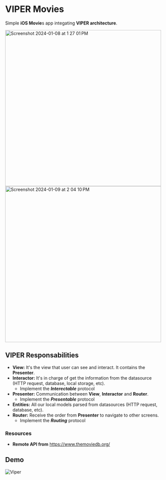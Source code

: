 
# VIPER Movies

Simple **iOS Movie**s app integating **VIPER architecture**.

<img width="500" alt="Screenshot 2024-01-08 at 1 27 01 PM" src="https://github.com/manuelsalinas-mx/ios-archutectures/assets/110424672/f78707d6-3b2c-40c2-b94c-ae6b4f108514">

<img width="500" alt="Screenshot 2024-01-09 at 2 04 10 PM" src="https://github.com/manuelsalinas-mx/ios-architectures/assets/110424672/ce587972-0e04-4354-93bb-607c83438672">


## VIPER Responsabilities
- **View:** It's the view that user can see and interact. It contains the **Presenter**.
- **Interactor:** It's in charge of get the information from the datasource (HTTP request, database, local storage, etc).
  - Implement the **_Interectable_** protocol
- **Presenter:** Communication between **View**, **Interactor** and **Router**.
  - Implement the **_Presentable_** protocol
- **Entities:** All our local models parsed from datasources (HTTP request, database, etc).
- **Router:** Receive the order from **Presenter** to navigate to other screens.
  - Implement the **_Routing_** protocol


### Resources
- **Remote API from** https://www.themoviedb.org/

## Demo

![Viper](https://github.com/manuelsalinas-mx/ios-archutectures/assets/110424672/11588ae7-8047-441f-9b9e-701e37fd5831)

